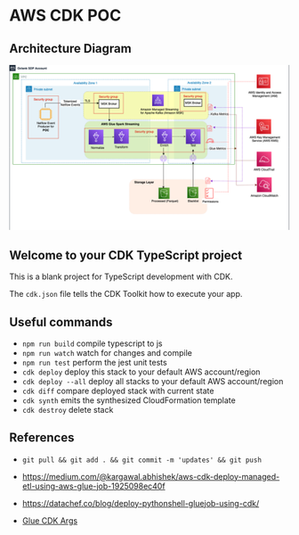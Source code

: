 # AWS CDK POC 

## Architecture Diagram  

![](assets/docs/architecture.png)

## Welcome to your CDK TypeScript project

This is a blank project for TypeScript development with CDK.

The `cdk.json` file tells the CDK Toolkit how to execute your app.

## Useful commands

* `npm run build`   compile typescript to js
* `npm run watch`   watch for changes and compile
* `npm run test`    perform the jest unit tests
* `cdk deploy`      deploy this stack to your default AWS account/region
* `cdk deploy --all`      deploy all stacks to your default AWS account/region
* `cdk diff`        compare deployed stack with current state
* `cdk synth`       emits the synthesized CloudFormation template
* `cdk destroy`     delete stack

## References
- `git pull && git add . && git commit -m 'updates' && git push`

- https://medium.com/@kargawal.abhishek/aws-cdk-deploy-managed-etl-using-aws-glue-job-1925098ec40f 

- https://datachef.co/blog/deploy-pythonshell-gluejob-using-cdk/
- [Glue CDK Args](https://docs.aws.amazon.com/glue/latest/dg/aws-glue-programming-etl-glue-arguments.html)

